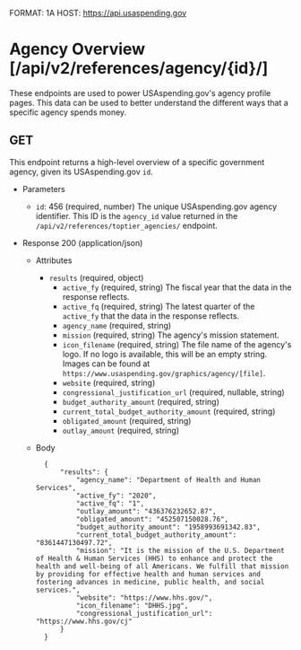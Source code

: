 FORMAT: 1A
HOST: https://api.usaspending.gov

# Agency Overview [/api/v2/references/agency/{id}/]

These endpoints are used to power USAspending.gov's agency profile pages. This data can be used to better understand the different ways that a specific agency spends money.

## GET

This endpoint returns a high-level overview of a specific government agency, given its USAspending.gov `id`.

+ Parameters

    + `id`: 456 (required, number)
        The unique USAspending.gov agency identifier. This ID is the `agency_id` value returned in the `/api/v2/references/toptier_agencies/` endpoint.

+ Response 200 (application/json)

    + Attributes
        + `results` (required, object)
            + `active_fy` (required, string)
                The fiscal year that the data in the response reflects.
            + `active_fq` (required, string)
                The latest quarter of the `active_fy` that the data in the response reflects.
            + `agency_name` (required, string)
            + `mission` (required, string)
                The agency's mission statement.
            + `icon_filename` (required, string)
                The file name of the agency's logo. If no logo is available, this will be an empty string. Images can be found at `https://www.usaspending.gov/graphics/agency/[file]`.
            + `website` (required, string)
            + `congressional_justification_url` (required, nullable, string)
            + `budget_authority_amount` (required, string)
            + `current_total_budget_authority_amount` (required, string)
            + `obligated_amount` (required, string)
            + `outlay_amount` (required, string)

    + Body

            {
                "results": {
                    "agency_name": "Department of Health and Human Services",
                    "active_fy": "2020",
                    "active_fq": "1",
                    "outlay_amount": "436376232652.87",
                    "obligated_amount": "452507150028.76",
                    "budget_authority_amount": "1958993691342.83",
                    "current_total_budget_authority_amount": "8361447130497.72",
                    "mission": "It is the mission of the U.S. Department of Health & Human Services (HHS) to enhance and protect the health and well-being of all Americans. We fulfill that mission by providing for effective health and human services and fostering advances in medicine, public health, and social services.",
                    "website": "https://www.hhs.gov/",
                    "icon_filename": "DHHS.jpg",
                    "congressional_justification_url": "https://www.hhs.gov/cj"
                }
            }
